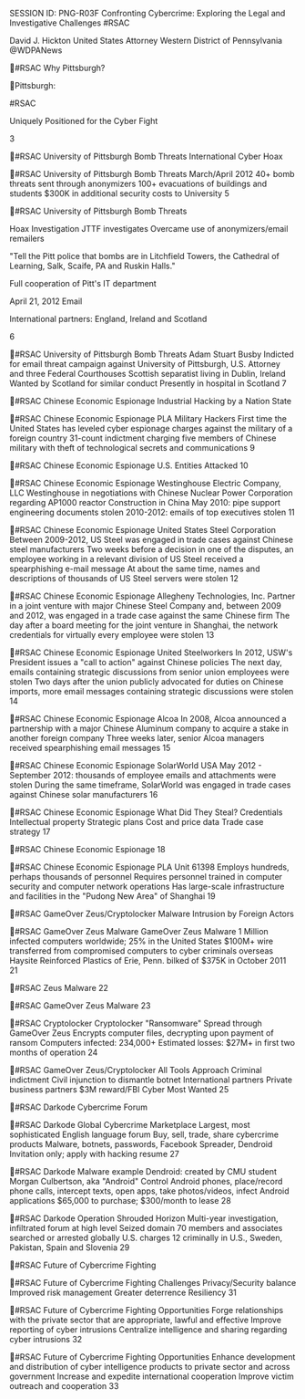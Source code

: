 SESSION ID: PNG-R03F
Confronting Cybercrime: Exploring the Legal and Investigative Challenges
#RSAC

David J. Hickton
United States Attorney Western District of Pennsylvania @WDPANews

#RSAC
Why Pittsburgh?

Pittsburgh:

#RSAC

Uniquely Positioned for the Cyber Fight

3

#RSAC
University of Pittsburgh Bomb Threats
International Cyber Hoax

#RSAC
University of Pittsburgh Bomb Threats
March/April 2012
40+ bomb threats sent through anonymizers 100+ evacuations of buildings and students $300K in additional security costs to University
5

#RSAC
University of Pittsburgh Bomb Threats

Hoax Investigation
JTTF investigates
Overcame use of anonymizers/email remailers

"Tell the Pitt police that bombs are in Litchfield Towers, the Cathedral of Learning, Salk, Scaife, PA and Ruskin Halls."

Full cooperation of Pitt's IT department

April 21, 2012 Email

International partners: England, Ireland and Scotland

6

#RSAC
University of Pittsburgh Bomb Threats
Adam Stuart Busby
Indicted for email threat campaign against University of Pittsburgh, U.S. Attorney and three Federal Courthouses Scottish separatist living in Dublin, Ireland Wanted by Scotland for similar conduct Presently in hospital in Scotland
7

#RSAC
Chinese Economic Espionage
Industrial Hacking by a Nation State

#RSAC
Chinese Economic Espionage
PLA Military Hackers
First time the United States has leveled cyber espionage charges against the military of a foreign country
31-count indictment charging five members of Chinese military with theft of technological secrets and communications
9

#RSAC
Chinese Economic Espionage
U.S. Entities Attacked
10

#RSAC
Chinese Economic Espionage
Westinghouse Electric Company, LLC
Westinghouse in negotiations with Chinese Nuclear Power Corporation regarding AP1000 reactor Construction in China May 2010: pipe support engineering documents stolen 2010-2012: emails of top executives stolen
11

#RSAC
Chinese Economic Espionage
United States Steel Corporation
Between 2009-2012, US Steel was engaged in trade cases against Chinese steel manufacturers
Two weeks before a decision in one of the disputes, an employee working in a relevant division of US Steel received a spearphishing e-mail message
At about the same time, names and descriptions of thousands of US Steel servers were stolen
12

#RSAC
Chinese Economic Espionage
Allegheny Technologies, Inc.
Partner in a joint venture with major Chinese Steel Company and, between 2009 and 2012, was engaged in a trade case against the same Chinese firm
The day after a board meeting for the joint venture in Shanghai, the network credentials for virtually every employee were stolen
13

#RSAC
Chinese Economic Espionage
United Steelworkers
In 2012, USW's President issues a "call to action" against Chinese policies
The next day, emails containing strategic discussions from senior union employees were stolen
Two days after the union publicly advocated for duties on Chinese imports, more email messages containing strategic discussions were stolen
14

#RSAC
Chinese Economic Espionage
Alcoa
In 2008, Alcoa announced a partnership with a major Chinese Aluminum company to acquire a stake in another foreign company Three weeks later, senior Alcoa managers received spearphishing email messages
15

#RSAC
Chinese Economic Espionage
SolarWorld USA
May 2012 - September 2012: thousands of employee emails and attachments were stolen During the same timeframe, SolarWorld was engaged in trade cases against Chinese solar manufacturers
16

#RSAC
Chinese Economic Espionage
What Did They Steal?
Credentials Intellectual property Strategic plans Cost and price data Trade case strategy
17

#RSAC
Chinese Economic Espionage
18

#RSAC
Chinese Economic Espionage
PLA Unit 61398
Employs hundreds, perhaps thousands of personnel Requires personnel trained in computer security and computer network operations Has large-scale infrastructure and facilities in the "Pudong New Area" of Shanghai
19

#RSAC
GameOver Zeus/Cryptolocker
Malware Intrusion by Foreign Actors

#RSAC
GameOver Zeus Malware
GameOver Zeus Malware
1 Million infected computers worldwide; 25% in the United States
$100M+ wire transferred from compromised computers to cyber criminals overseas
Haysite Reinforced Plastics of Erie, Penn. bilked of $375K in October 2011
21

#RSAC
Zeus Malware
22

#RSAC
GameOver Zeus Malware
23

#RSAC
Cryptolocker
Cryptolocker "Ransomware"
Spread through GameOver Zeus Encrypts computer files, decrypting upon payment of ransom Computers infected: 234,000+ Estimated losses: $27M+ in first two months of operation
24

#RSAC
GameOver Zeus/Cryptolocker
All Tools Approach
Criminal indictment Civil injunction to dismantle botnet International partners Private business partners $3M reward/FBI Cyber Most Wanted
25

#RSAC
Darkode
Cybercrime Forum

#RSAC
Darkode
Global Cybercrime Marketplace
Largest, most sophisticated English language forum
Buy, sell, trade, share cybercrime products
Malware, botnets, passwords, Facebook Spreader, Dendroid
Invitation only; apply with hacking resume
27

#RSAC
Darkode
Malware example
Dendroid: created by CMU student Morgan Culbertson, aka "Android"
Control Android phones, place/record phone calls, intercept texts, open apps, take photos/videos, infect Android applications
$65,000 to purchase; $300/month to lease
28

#RSAC
Darkode
Operation Shrouded Horizon
Multi-year investigation, infiltrated forum at high level
Seized domain
70 members and associates searched or arrested globally
U.S. charges 12 criminally in U.S., Sweden, Pakistan, Spain and Slovenia
29

#RSAC
Future of Cybercrime Fighting

#RSAC
Future of Cybercrime Fighting
Challenges
Privacy/Security balance Improved risk management Greater deterrence Resiliency
31

#RSAC
Future of Cybercrime Fighting
Opportunities
Forge relationships with the private sector that are appropriate, lawful and effective Improve reporting of cyber intrusions Centralize intelligence and sharing regarding cyber intrusions
32

#RSAC
Future of Cybercrime Fighting
Opportunities
Enhance development and distribution of cyber intelligence products to private sector and across government Increase and expedite international cooperation Improve victim outreach and cooperation
33

